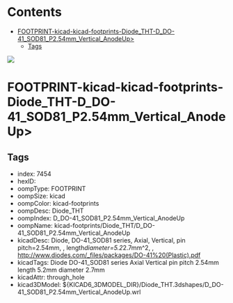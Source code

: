 



Contents
========

* [FOOTPRINT-kicad-kicad-footprints-Diode_THT-D_DO-41_SOD81_P2.54mm_Vertical_AnodeUp>](#footprint-kicad-kicad-footprints-diode_tht-d_do-41_sod81_p254mm_vertical_anodeup)
	* [Tags](#tags)
  
![][im]
# FOOTPRINT-kicad-kicad-footprints-Diode_THT-D_DO-41_SOD81_P2.54mm_Vertical_AnodeUp>

## Tags

- index: 7454
- hexID: 
- oompType: FOOTPRINT
- oompSize: kicad
- oompColor: kicad-footprints
- oompDesc: Diode_THT
- oompIndex: D_DO-41_SOD81_P2.54mm_Vertical_AnodeUp
- oompName: kicad-footprints/Diode_THT/D_DO-41_SOD81_P2.54mm_Vertical_AnodeUp
- kicadDesc: Diode, DO-41_SOD81 series, Axial, Vertical, pin pitch=2.54mm, , length*diameter=5.2*2.7mm^2, , http://www.diodes.com/_files/packages/DO-41%20(Plastic).pdf
- kicadTags: Diode DO-41_SOD81 series Axial Vertical pin pitch 2.54mm  length 5.2mm diameter 2.7mm
- kicadAttr: through_hole
- kicad3DModel: ${KICAD6_3DMODEL_DIR}/Diode_THT.3dshapes/D_DO-41_SOD81_P2.54mm_Vertical_AnodeUp.wrl



[im]: image.png
